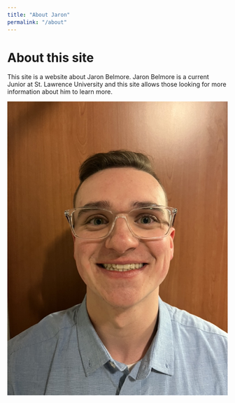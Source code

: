 ```yaml
---
title: "About Jaron"
permalink: "/about"
---
```

# About this site

This site is a website about Jaron Belmore. Jaron Belmore is a current Junior at St. Lawrence University and this site allows those looking for more information about him to learn more.

![image](photo.jpeg)